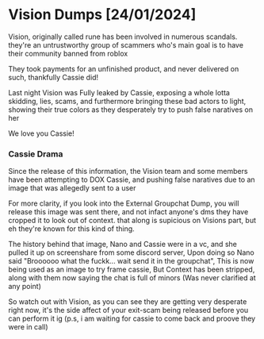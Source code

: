 
# Vision Dumps [24/01/2024]

Vision, originally called rune has been involved in numerous scandals. they're an untrustworthy group of scammers who's main goal is to have their community banned from roblox

They took payments for an unfinished product, and never delivered on such, thankfully Cassie did!

Last night Vision was Fully leaked by Cassie, exposing a whole lotta skidding, lies, scams, and furthermore bringing these bad actors to light, showing their true colors as they desperately try to push false naratives on her

We love you Cassie!


### Cassie Drama
Since the release of this information, the Vision team and some members have been attempting to DOX Cassie,
and pushing false naratives due to an image that was allegedly sent to a user

For more clarity, if you look into the External Groupchat Dump, you will release this image was sent there, and not infact anyone's dms
they have cropped it to look out of context. that along is supicious on Visions part, but eh they're known for this kind of thing.

The history behind that image, Nano and Cassie were in a vc, and she pulled it up on screenshare from some discord server, Upon doing so
Nano said "Broooooo what the fuckk... wait send it in the groupchat", This is now being used as an image to try frame cassie, But
Context has been stripped, along with them now saying the chat is full of minors (Was never clarified at any point)

So watch out with Vision, as you can see they are getting very desperate right now, it's the side affect of your exit-scam being released before you can perform it ig
(p.s, i am waiting for cassie to come back and proove they were in call)
